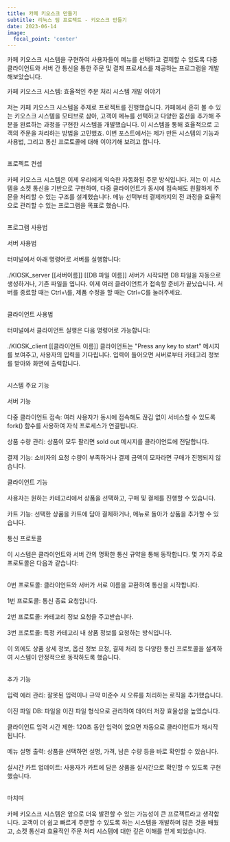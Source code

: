 ```yaml
---
title: 카페 키오스크 만들기
subtitle: 리눅스 팀 프로젝트 - 키오스크 만들기
date: 2023-06-14
image:
  focal_point: 'center'
---
```


카페 키오스크 시스템을 구현하여 사용자들이 메뉴를 선택하고 결제할 수 있도록 다중 클라이언트와 서버 간 통신을 통한 주문 및 결제 프로세스를 제공하는 프로그램을 개발해보았습니다.

<!--more-->

카페 키오스크 시스템: 효율적인 주문 처리 시스템 개발 이야기<br><br>
저는 카페 키오스크 시스템을 주제로 프로젝트를 진행했습니다. 카페에서 흔히 볼 수 있는 키오스크 시스템을 모티브로 삼아, 고객이 메뉴를 선택하고 다양한 옵션을 추가해 주문을 완료하는 과정을 구현한 시스템을 개발했습니다. 이 시스템을 통해 효율적으로 고객의 주문을 처리하는 방법을 고민했죠. 이번 포스트에서는 제가 만든 시스템의 기능과 사용법, 그리고 통신 프로토콜에 대해 이야기해 보려고 합니다.<br><br>

프로젝트 컨셉<br><br>
카페 키오스크 시스템은 이제 우리에게 익숙한 자동화된 주문 방식입니다. 저는 이 시스템을 소켓 통신을 기반으로 구현하여, 다중 클라이언트가 동시에 접속해도 원활하게 주문을 처리할 수 있는 구조를 설계했습니다. 메뉴 선택부터 결제까지의 전 과정을 효율적으로 관리할 수 있는 프로그램을 목표로 했습니다.<br><br>

프로그램 사용법<br><br>
서버 사용법<br><br>
터미널에서 아래 명령어로 서버를 실행합니다:<br><br>
./KIOSK_server [[서버이름]] [[DB 파일 이름]]
서버가 시작되면 DB 파일을 자동으로 생성하거나, 기존 파일을 엽니다. 이제 여러 클라이언트가 접속할 준비가 끝났습니다. 서버를 종료할 때는 Ctrl+\를, 제품 수정을 할 때는 Ctrl+C를 눌러주세요.<br><br>

클라이언트 사용법<br><br>
터미널에서 클라이언트 실행은 다음 명령어로 가능합니다:<br><br>
./KIOSK_client [[클라이언트 이름]]
클라이언트는 "Press any key to start" 메시지를 보여주고, 사용자의 입력을 기다립니다. 입력이 들어오면 서버로부터 카테고리 정보를 받아와 화면에 출력합니다.<br><br>

시스템 주요 기능<br><br>
서버 기능<br><br>
다중 클라이언트 접속: 여러 사용자가 동시에 접속해도 끊김 없이 서비스할 수 있도록 fork() 함수를 사용하여 자식 프로세스가 연결됩니다.<br><br>
상품 수량 관리: 상품이 모두 팔리면 sold out 메시지를 클라이언트에 전달합니다.<br><br>
결제 기능: 소비자의 요청 수량이 부족하거나 결제 금액이 모자라면 구매가 진행되지 않습니다.<br><br>
클라이언트 기능<br><br>
사용자는 원하는 카테고리에서 상품을 선택하고, 구매 및 결제를 진행할 수 있습니다.<br><br>
카트 기능: 선택한 상품을 카트에 담아 결제하거나, 메뉴로 돌아가 상품을 추가할 수 있습니다.<br><br>
통신 프로토콜<br><br>
이 시스템은 클라이언트와 서버 간의 명확한 통신 규약을 통해 동작합니다. 몇 가지 주요 프로토콜은 다음과 같습니다:<br><br>

0번 프로토콜: 클라이언트와 서버가 서로 이름을 교환하여 통신을 시작합니다.<br><br>
1번 프로토콜: 통신 종료 요청입니다.<br><br>
2번 프로토콜: 카테고리 정보 요청을 주고받습니다.<br><br>
3번 프로토콜: 특정 카테고리 내 상품 정보를 요청하는 방식입니다.<br><br>
이 외에도 상품 상세 정보, 옵션 정보 요청, 결제 처리 등 다양한 통신 프로토콜을 설계하여 시스템이 안정적으로 동작하도록 했습니다.<br><br>

추가 기능<br><br>
입력 에러 관리: 잘못된 입력이나 규약 미준수 시 오류를 처리하는 로직을 추가했습니다.<br><br>
이진 파일 DB: 파일을 이진 파일 형식으로 관리하여 데이터 저장 효율성을 높였습니다.<br><br>
클라이언트 입력 시간 제한: 120초 동안 입력이 없으면 자동으로 클라이언트가 재시작됩니다.<br><br>
메뉴 설명 출력: 상품을 선택하면 설명, 가격, 남은 수량 등을 바로 확인할 수 있습니다.<br><br>
실시간 카트 업데이트: 사용자가 카트에 담은 상품을 실시간으로 확인할 수 있도록 구현했습니다.<br><br>

마치며<br><br>
카페 키오스크 시스템은 앞으로 더욱 발전할 수 있는 가능성이 큰 프로젝트라고 생각합니다. 고객이 더 쉽고 빠르게 주문할 수 있도록 하는 시스템을 개발하며 많은 것을 배웠고, 소켓 통신과 효율적인 주문 처리 시스템에 대한 깊은 이해를 얻게 되었습니다.<br><br>